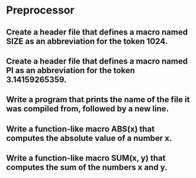 # Preprocessor

## Create a header file that defines a macro named SIZE as an abbreviation for the token 1024.

## Create a header file that defines a macro named PI as an abbreviation for the token 3.14159265359.

## Write a program that prints the name of the file it was compiled from, followed by a new line.

## Write a function-like macro ABS(x) that computes the absolute value of a number x.

## Write a function-like macro SUM(x, y) that computes the sum of the numbers **x** and **y**.
